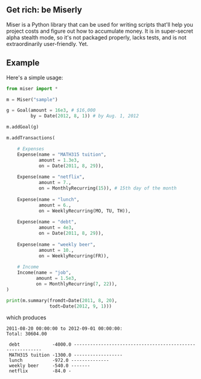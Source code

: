 ## Get rich: be Miserly

Miser is a Python library that can be used for writing scripts that'll help you
project costs and figure out how to accumulate money. It is in super-secret
alpha stealth mode, so it's not packaged properly, lacks tests, and is not
extraordinarily user-friendly. Yet.

## Example

Here's a simple usage:

```python
from miser import *

m = Miser("sample")

g = Goal(amount = 16e3, # $16,000
         by = Date(2012, 8, 1)) # by Aug. 1, 2012

m.addGoal(g)

m.addTransactions(

    # Expenses
    Expense(name = "MATH315 tuition",
            amount = 1.3e3,
            on = Date(2011, 8, 29)),
                        
    Expense(name = "netflix",
            amount = 7.,
            on = MonthlyRecurring(15)), # 15th day of the month
                              
    Expense(name = "lunch",
            amount = 6.,
            on = WeeklyRecurring(MO, TU, TH)),
                                   
    Expense(name = "debt",
            amount = 4e3,
            on = Date(2011, 8, 29)),
                                
    Expense(name = "weekly beer",
            amount = 10.,
            on = WeeklyRecurring(FR)),
                                    
    # Income
    Income(name = "job",
           amount = 1.5e3,
           on = MonthlyRecurring(7, 22)),
)

print(m.summary(fromdt=Date(2011, 8, 20), 
                todt=Date(2012, 9, 1)))                   
```

which produces


    2011-08-20 00:00:00 to 2012-09-01 00:00:00:
    Total: 30604.00

     debt            -4000.0 ----------------------------------------------------------
     MATH315 tuition -1300.0 ------------------
     lunch           -972.0 --------------
     weekly beer     -540.0 -------
     netflix         -84.0 -

